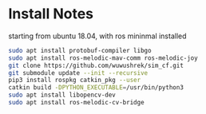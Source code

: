 # Install Notes
starting from ubuntu 18.04, with ros mininmal
installed
```sh
sudo apt install protobuf-compiler libgo
sudo apt install ros-melodic-mav-comm ros-melodic-joy
git clone https://github.com/wuwushrek/sim_cf.git 
git submodule update --init --recursive
pip3 install rospkg catkin_pkg --user
catkin build -DPYTHON_EXECUTABLE=/usr/bin/python3
sudo apt install libopencv-dev
sudo apt install ros-melodic-cv-bridge
```